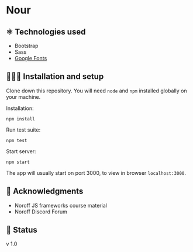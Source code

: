 # Nour



## ⚛️ Technologies used

- Bootstrap
- Sass
- [Google Fonts](https://fonts.google.com)

## 👩🏻‍💻 Installation and setup 

Clone down this repository. You will need `node` and `npm` installed globally on your machine.  

Installation:

`npm install`  

Run test suite:  

`npm test`  

Start server:

`npm start`  

The app will usually start on port 3000, to view in browser `localhost:3000`.

## 📝 Acknowledgments

- Noroff JS frameworks course material
- Noroff Discord Forum

## 📶 Status 

v 1.0


